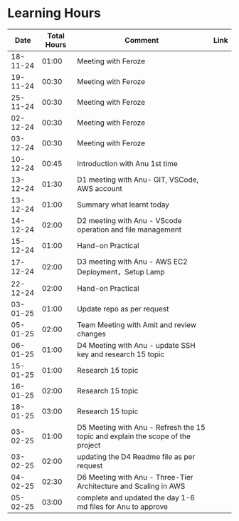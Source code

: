 

# Learning Hours

| Date       | Total Hours | Comment                                                        | Link  |
|------------|-------------|--------------------------------------------------------------- |-------|
| 18-11-24   | 01:00       | Meeting with Feroze                                            |       |
| 19-11-24   | 00:30       | Meeting with Feroze                                            |       |
| 25-11-24   | 00:30       | Meeting with Feroze                                            |       |
| 02-12-24   | 00:30       | Meeting with Feroze                                            |       |
| 03-12-24   | 00:30       | Meeting with Feroze                                            |       |
| 10-12-24   | 00:45       | Introduction with Anu 1st time                                 |       |
| 13-12-24   | 01:30       | D1 meeting with Anu- GIT, VSCode, AWS account                  |       |
| 13-12-24   | 01:00       | Summary what learnt today                                      |       |
| 14-12-24   | 02:00       | D2 meeting with Anu - VScode operation and file management     |       |
| 15-12-24   | 01:00       | Hand-on Practical                                              |       |
| 17-12-24   | 02:00       | D3 meeting with Anu - AWS EC2 Deployment，Setup Lamp           |       |
| 22-12-24   | 02:00       | Hand-on Practical                                              |       |
| 03-01-25   | 01:00       | Update repo as per request                                     |       |
|05-01-25    | 02:00       | Team Meeting with Amit and review changes                      |       |
|06-01-25    | 01:00       | D4 Meeting with Anu - update SSH key and research 15 topic                      |       |
|15-01-25    | 01:00       |Research 15  topic                       |       |
|16-01-25    | 02:00       |Research 15  topic                       |       |
|18-01-25    | 03:00       |Research 15 topic
|03-02-25    | 01:00       |D5 Meeting with Anu - Refresh the 15 topic and explain the scope of the project                     |       |
|03-02-25    | 02:00       |updating the D4 Readme file as per request                   |       |
|04-02-25    | 02:30       |D6 Meeting with Anu - Three-Tier Architecture and Scaling in AWS               |       |
|05-02-25    | 03:00       |complete and updated the day 1-6 md files for Anu to approve               |       |